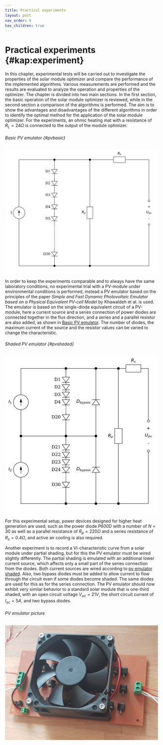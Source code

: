 ```yaml
---
title: Practical experiments
layout: post
nav_order: 9
has_children: true
---
```


# Practical experiments {#kap:experiment}

In this chapter, experimental tests will be carried out to investigate
the properties of the solar module optimizer and compare the performance
of the implemented algorithms. Various measurements are performed and
the results are evaluated to analyze the operation and properties of the
optimizer. The chapter is divided into two main sections. In the first
section, the basic operation of the solar module optimizer is reviewed,
while in the second section a comparison of the algorithms is performed.
The aim is to show the advantages and disadvantages of the different
algorithms in order to identify the optimal method for the application
of the solar module optimizer. For the experiments, an ohmic heating mat
with a resistance of $R_{L}=24\Omega$ is connected to the output of the
module optimizer.

###### Basic PV emulator {#pvbasic} 

![image](../assets/image/pv_emulator1.svg)

In order to keep the experiments comparable and to always have the same
laboratory conditions, no experimental trial with a
PV-module under
environmental conditions is performed, instead a PV emulator based on
the principles of the paper *Simple and Fast Dynamic Photovoltaic
Emulator based on a Physical Equivalent PV-cell Model* by Khawaldeh et
al. is used. The emulator is based on the single-diode
equivalent circuit of a PV-module, here a current source and a
series connection of power diodes are connected together in the flux
direction, and a series and a parallel resistor are also added, as shown
in [Basic PV emulator](#pvbasic). The number of diodes, the maximum current of
the source and the resistor values can be varied to change the
characteristic.

###### Shaded PV emulator {#pvshaded}

![image](../assets/image/pv_emulator2.svg)

For this experimental setup, power devices designed for higher heat
generation are used, such as the power diode *P600D* with a number of
$N=30$ as well as a parallel resistance of $R_{p}=220 \Omega$ and a
series resistance of $R_{s}= 0.4 \Omega$, and active air cooling is also
required. 

Another experiment is to record a VI-characteristic curve from a solar module
under partial shading, but for this the PV emulator must be wired
slightly differently. The partial shading is emulated with an additional
lower current source, which affects only a small part of the series
connection from the diodes. Both current sources are wired according to
[pv emulator shaded](#pvshaded). Also, two bypass diodes must be added to allow
current to flow through the circuit even if some diodes become shaded.
The same diodes are used for this as for the series connection. The PV
emulator should now exhibit very similar behavior to a standard solar
module that is one-third shaded, with an open circuit voltage
$V_{oc}=21V$, the short circuit current of $I_{sc}=5A$, and two bypass
diodes.

###### PV emulator picture

![image](../assets/image/pvemulator.jpg)

